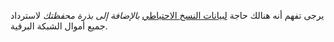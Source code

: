 يرجى تفهم أنه هنالك حاجة [لبيانات النسخ الاحتياطي](https://docs.decred.org/lightning-network/backups/) _بالإضافة إلى بذرة محفظتك_ لاسترداد جميع أموال الشبكة البرقية.
